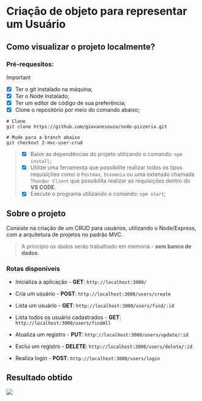 # Criação de objeto para representar um Usuário

## Como visualizar o projeto localmente?

### Pré-requesitos:

>[!IMPORTANT]
> 
> * [x] Ter o git instalado na máquina;
> * [x] Ter o Node instalado;
> * [x] Ter um editor de código de sua preferência;
> * [x] Clone o repositório por meio do comando abaixo;
``` shell
# Clone
git clone https://github.com/giovanesouza/node-pizzeria.git

# Mude para a branch abaixo
git checkout 2-mvc-user-crud

```
> * [x] Baixe as dependências do projeto utilizando o comando: `npm install`;
> * [x] Utilize uma ferramenta que possibilite realizar todos os tipos requisições como o `Postman`, `Insomnia` ou uma extensão chamada `Thunder Client` que possibilita realizar as requisições dentro do **VS CODE**.
> * [x] Execute o programa utilizando o comando: `npm start`;



## Sobre o projeto

Consiste na criação de um CRUD para usuários, utilizando o Node/Express, com a arquitetura de projetos no padrão MVC.

> A princípio os dados serão trabalhado em memória - **sem banco de dados**.


### Rotas disponíveis

* Inicializa a aplicação - **GET**: `http://localhost:3000/` 

* Cria um usuário - **POST**: `http://localhost:3000/users/create`
* Lista um usuário - **GET**: `http://localhost:3000/users/find/:id`
* Lista todos os usuário cadastrados - **GET**: `http://localhost:3000/users/findAll`
* Atualiza um registro - **PUT**: `http://localhost:3000/users/update/:id`
* Exclui um registro - **DELETE**: `http://localhost:3000/users/delete/:id`
* Realiza login - **POST**: `http://localhost:3000/users/login`




## Resultado obtido

![]( "")
